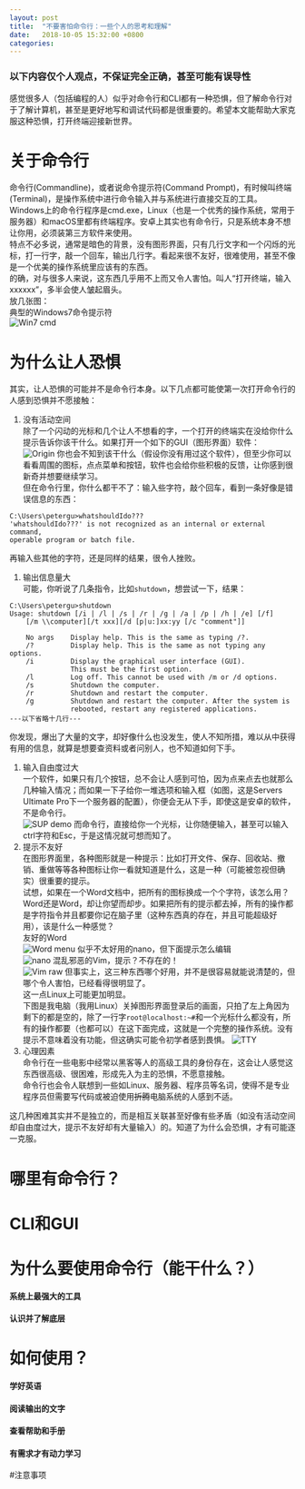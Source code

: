 ```yaml
---
layout:	post
title:	"不要害怕命令行：一些个人的思考和理解"
date:	2018-10-05 15:32:00 +0800
categories: 
---
```

### 以下内容仅个人观点，不保证完全正确，甚至可能有误导性
感觉很多人（包括编程的人）似乎对命令行和CLI都有一种恐惧，但了解命令行对于了解计算机，甚至是更好地写和调试代码都是很重要的。希望本文能帮助大家克服这种恐惧，打开终端迎接新世界。  
# 关于命令行
命令行(Commandline)，或者说命令提示符(Command Prompt)，有时候叫终端(Terminal)，是操作系统中进行命令输入并与系统进行直接交互的工具。Windows上的命令行程序是cmd.exe，Linux（也是一个优秀的操作系统，常用于服务器）和macOS里都有终端程序。安卓上其实也有命令行，只是系统本身不想让你用，必须装第三方软件来使用。  
特点不必多说，通常是暗色的背景，没有图形界面，只有几行文字和一个闪烁的光标，打一行字，敲一个回车，输出几行字。看起来很不友好，很难使用，甚至不像是一个优美的操作系统里应该有的东西。  
的确，对与很多人来说，这东西几乎用不上而又令人害怕。叫人“打开终端，输入xxxxxx”，多半会使人皱起眉头。  
放几张图：  
典型的Windows7命令提示符  
![Win7 cmd](/images/wincmd.png)

# 为什么让人恐惧
其实，让人恐惧的可能并不是命令行本身。以下几点都可能使第一次打开命令行的人感到恐惧并不愿接触：  
1. 没有活动空间  
除了一个闪动的光标和几个让人不想看的字，一个打开的终端实在没给你什么提示告诉你该干什么。如果打开一个如下的GUI（图形界面）软件：  
![Origin](/images/origin_overview.png)
你也会不知到该干什么（假设你没有用过这个软件），但至少你可以看看周围的图标，点点菜单和按钮，软件也会给你些积极的反馈，让你感到很新奇并想要继续学习。  
但在命令行里，你什么都干不了：输入些字符，敲个回车，看到一条好像是错误信息的东西：  
```
C:\Users\petergu>whatshouldIdo???
'whatshouldIdo???' is not recognized as an internal or external command,
operable program or batch file.
```
再输入些其他的字符，还是同样的结果，很令人挫败。
1. 输出信息量大  
可能，你听说了几条指令，比如`shutdown`，想尝试一下，结果：  
```
C:\Users\petergu>shutdown
Usage: shutdown [/i | /l | /s | /r | /g | /a | /p | /h | /e] [/f]
    [/m \\computer][/t xxx][/d [p|u:]xx:yy [/c "comment"]]

    No args    Display help. This is the same as typing /?.
    /?         Display help. This is the same as not typing any options.
    /i         Display the graphical user interface (GUI).
               This must be the first option.
    /l         Log off. This cannot be used with /m or /d options.
    /s         Shutdown the computer.
    /r         Shutdown and restart the computer.
    /g         Shutdown and restart the computer. After the system is
               rebooted, restart any registered applications.
---以下省略十几行---
```
你发现，爆出了大量的文字，却好像什么也没发生，使人不知所措，难以从中获得有用的信息，就算是想要查资料或者问别人，也不知道如何下手。  
1. 输入自由度过大  
一个软件，如果只有几个按钮，总不会让人感到可怕，因为点来点去也就那么几种输入情况；而如果一下子给你一堆选项和输入框（如图，这是Servers Ultimate Pro下一个服务器的配置），你便会无从下手，即使这是安卓的软件，不是命令行。  
![SUP demo](/images/sup_demo_small.jpg)
而命令行，直接给你一个光标，让你随便输入，甚至可以输入ctrl字符和Esc，于是这情况就可想而知了。  
1. 提示不友好  
在图形界面里，各种图形就是一种提示：比如打开文件、保存、回收站、撤销、重做等等各种图标让你一看就知道是什么，这是一种（可能被忽视但确实）很重要的提示。  
试想，如果在一个Word文档中，把所有的图标换成一个个字符，该怎么用？Word还是Word，却让你望而却步。如果把所有的提示都去掉，所有的操作都是字符指令并且都要你记在脑子里（这种东西真的存在，并且可能超级好用），该是什么一种感觉？  
友好的Word  
![Word menu](/images/word_menu.PNG)
似乎不太好用的nano，但下面提示怎么编辑  
![nano](/images/nano.png)
混乱邪恶的Vim，提示？不存在的！  
![Vim raw](/images/vimraw.png)
但事实上，这三种东西哪个好用，并不是很容易就能说清楚的，但哪个令人害怕，已经看得很明显了。  
这一点Linux上可能更加明显。  
下图是我电脑（我用Linux）关掉图形界面登录后的画面，只拍了左上角因为剩下的都是空的，除了一行字`root@localhost:~#`和一个光标什么都没有，所有的操作都要（也都可以）在这下面完成，这就是一个完整的操作系统。没有提示不意味着没有功能，但这确实可能令初学者感到畏惧。
![TTY](/images/ttysmall.jpg)
1. 心理因素  
命令行在一些电影中经常以黑客等人的高级工具的身份存在，这会让人感觉这东西很高级、很困难，形成先入为主的恐惧，不愿意接触。  
命令行也会令人联想到一些如Linux、服务器、程序员等名词，使得不是专业程序员但需要写代码或被迫使用~~折腾~~电脑系统的人感到不适。

这几种困难其实并不是独立的，而是相互关联甚至好像有些矛盾（如没有活动空间却自由度过大，提示不友好却有大量输入）的。知道了为什么会恐惧，才有可能逐一克服。

# 哪里有命令行？


# CLI和GUI

# 为什么要使用命令行（能干什么？）

#### 系统上最强大的工具
#### 认识并了解底层


# 如何使用？

#### 学好英语
#### 阅读输出的文字
#### 查看帮助和手册
#### 有需求才有动力学习

#注意事项

